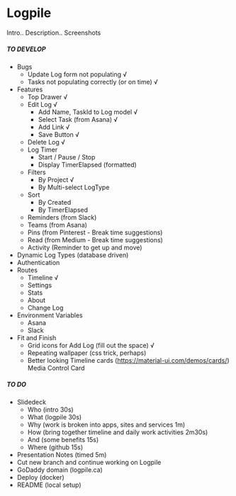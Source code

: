 # Logpile

Intro.. Description.. Screenshots

##### TO DEVELOP

* Bugs
  - Update Log form not populating √ 
  - Tasks not populating correctly (or on time) √
* Features
  - Top Drawer √
  - Edit Log √
    - Add Name, TaskId to Log model √ 
    - Select Task (from Asana) √
    - Add Link √
    - Save Button √
  - Delete Log √
  - Log Timer
    - Start / Pause / Stop
    - Display TimerElapsed (formatted)
  - Filters
    - By Project √
    - By Multi-select LogType
  - Sort
    - By Created
    - By TimerElapsed
  - Reminders (from Slack)
  - Teams (from Asana)
  - Pins (from Pinterest - Break time suggestions)
  - Read (from Medium - Break time suggestions)
  - Activity (Reminder to get up and move)
* Dynamic Log Types (database driven)
* Authentication
* Routes
  - Timeline √
  - Settings
  - Stats
  - About
  - Change Log
* Environment Variables
  - Asana
  - Slack
* Fit and Finish
  - Grid icons for Add Log (fill out the space) √
  - Repeating wallpaper (css trick, perhaps)
  - Better looking Timeline cards (https://material-ui.com/demos/cards/) Media Control Card

##### TO DO

* Slidedeck
  - Who (intro 30s)
  - What (logpile 30s)
  - Why (work is broken into apps, sites and services 1m)
  - How (bring together timeline and daily work activities 2m30s)
  - And (some benefits 15s)
  - Where (github 15s)
* Presentation Notes (timed 5m)
* Cut new branch and continue working on Logpile
* GoDaddy domain (logpile.ca)
* Deploy (docker)
* README (local setup)